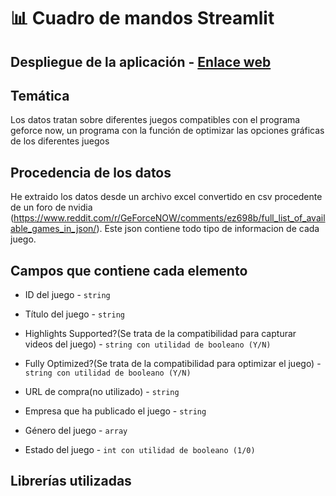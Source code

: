 # 📊 Cuadro de mandos Streamlit 

## Despliegue de la aplicación - [Enlace web]()

## Temática

Los datos tratan sobre diferentes juegos compatibles con el programa geforce now, un programa con la función de optimizar las opciones 
gráficas de los diferentes juegos

## Procedencia de los datos

He extraido los datos desde un archivo excel convertido en csv
procedente de un foro de nvidia (https://www.reddit.com/r/GeForceNOW/comments/ez698b/full_list_of_available_games_in_json/).
Este json contiene todo tipo de informacion de cada juego.

## Campos que contiene cada elemento

- ID del juego - `string`

- Título del juego - `string`

- Highlights Supported?(Se trata de la compatibilidad para capturar videos del juego) - `string con utilidad de booleano (Y/N)`

- Fully Optimized?(Se trata de la compatibilidad para optimizar el juego) - `string con utilidad de booleano (Y/N)`

- URL de compra(no utilizado) - `string`

- Empresa que ha publicado el juego - `string`

- Género del juego - `array`

- Estado del juego - `int con utilidad de booleano (1/0)`

## Librerías utilizadas




